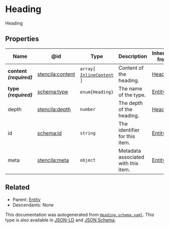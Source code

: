 # Heading

Heading

## Properties

| Name                     | @id                                                         | Type                                            | Description                         | Inherited from       |
| ------------------------ | ----------------------------------------------------------- | ----------------------------------------------- | ----------------------------------- | -------------------- |
| **content _(required)_** | [stencila:content](https://schema.stenci.la/content.jsonld) | `array[`​[`InlineContent`](./InlineContent)​`]` | Content of the heading.             | [Heading](./Heading) |
| **type _(required)_**    | [schema:type](https://schema.org/type)                      | `enum{`​`Heading`​`}`                           | The name of the type.               | [Entity](./Entity)   |
| depth                    | [stencila:depth](https://schema.stenci.la/depth.jsonld)     | `number`                                        | The depth of the heading.           | [Heading](./Heading) |
| id                       | [schema:id](https://schema.org/id)                          | `string`                                        | The identifier for this item.       | [Entity](./Entity)   |
| meta                     | [stencila:meta](https://schema.stenci.la/meta.jsonld)       | `object`                                        | Metadata associated with this item. | [Entity](./Entity)   |

## Related

-   Parent: [Entity](./Entity)
-   Descendants: None

 This documentation was autogenerated from [`Heading.schema.yaml`](https://github.com/stencila/schema/blob/master/schema/Heading.schema.yaml). This type is also available in [JSON-LD](https://schema.stenci.la/Heading.jsonld) and [JSON Schema](https://schema.stenci.la/Heading.schema.json).
